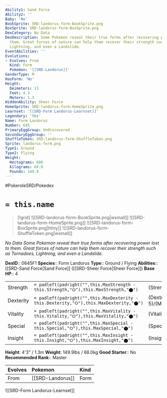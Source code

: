 ```yaml
---
Ability1: Sand Force
Ability2: ''
Baby: 'No'
BookSprite: SRD-landorus-form-BookSprite.png
BoxSprite: SRD-landorus-form-BoxSprite.png
DexCategory: No Data
DexDescription: Some Pokemon reveal their true forms after recovering power lost to
  them. Great forces of nature can help them recover their strength such as Tornadoes,
  Lightning, and even a Landslide.
EventAbilities: ''
Evolutions:
- Evolves: From
  Kind: Form
  Pokemon: '[[SRD-Landorus]]'
GenderType: M
HasForm: 'No'
Height:
  Deimeters: 13
  Feet: 4.3
  Meters: 1.3
HiddenAbility: Sheer Force
HomeSprite: SRD-landorus-form-HomeSprite.png
Learnset: '[[SRD-Form Landorus-Learnset]]'
Legendary: 'Yes'
Name: Form Landorus
Number: 645
PrimaryEggGroup: Undiscovered
SecondaryEggGroup: ''
ShuffleToken: SRD-landorus-form-ShuffleToken.png
Sprite: landorus-form.png
Type1: Ground
Type2: Flying
Weight:
  Hectograms: 680
  Kilograms: 68.0
  Pounds: 149.9
---
```


#PokeroleSRD/Pokedex

# `= this.name`

> [!grid]
> ![[SRD-landorus-form-BookSprite.png|wsmall]]
> ![[SRD-landorus-form-HomeSprite.png]]
> ![[SRD-landorus-form-BoxSprite.png|htiny]]
> ![[SRD-landorus-form-ShuffleToken.png|wsmall]]


*No Data*
*Some Pokemon reveal their true forms after recovering power lost to them. Great forces of nature can help them recover their strength such as Tornadoes, Lightning, and even a Landslide.*

**DexID**:: 0645F1
**Species**:: Form Landorus
**Type**:: Ground / Flying
**Abilities**:: [[SRD-Sand Force|Sand Force]] ([[SRD-Sheer Force|Sheer Force]])
**Base HP**:: 4

|           |                                                                                        |                                          |
| --------- | -------------------------------------------------------------------------------------- | ---------------------------------------- |
| Strength  | `= padleft(padright("",this.MaxStrength - this.Strength,"⭘"),this.MaxStrength,"⬤")`    | (Strength::8)/(MaxStrength::8)   |
| Dexterity | `= padleft(padright("",this.MaxDexterity - this.Dexterity,"⭘"),this.MaxDexterity,"⬤")` | (Dexterity:: 5)/(MaxDexterity::5) |
| Vitality  | `= padleft(padright("",this.MaxVitality - this.Vitality,"⭘"),this.MaxVitality,"⬤")`    | (Vitality::5)/(MaxVitality::5)   |
| Special   | `= padleft(padright("",this.MaxSpecial - this.Special,"⭘"),this.MaxSpecial,"⬤")`       | (Special::6)/(MaxSpecial::6)     |
| Insight   | `= padleft(padright("",this.MaxInsight - this.Insight,"⭘"),this.MaxInsight,"⬤")`       | (Insight::5)/(MaxInsight::5)     |

**Height**: 4'3" / 1.3m
**Weight**: 149.9lbs / 68.0kg
**Good Starter**:: No
**Recommended Rank**:: Master

| Evolves   | Pokemon          | Kind   |
|:----------|:-----------------|:-------|
| From      | [[SRD-Landorus]] | Form   |

![[SRD-Form Landorus-Learnset]]